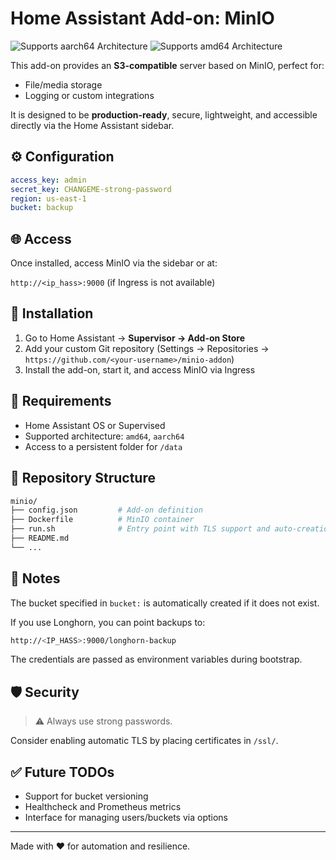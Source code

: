 # Home Assistant Add-on: MinIO

![Supports aarch64 Architecture][aarch64-shield]
![Supports amd64 Architecture][amd64-shield]

This add-on provides an **S3-compatible** server based on MinIO, perfect for:

- File/media storage
- Logging or custom integrations

It is designed to be **production-ready**, secure, lightweight, and accessible directly via the Home Assistant sidebar.

## ⚙️ Configuration

```yaml
access_key: admin
secret_key: CHANGEME-strong-password
region: us-east-1
bucket: backup
```

## 🌐 Access

Once installed, access MinIO via the sidebar or at:

`http://<ip_hass>:9000` (if Ingress is not available)

## 🚀 Installation

1. Go to Home Assistant → **Supervisor → Add-on Store**
2. Add your custom Git repository (Settings → Repositories → `https://github.com/<your-username>/minio-addon`)
3. Install the add-on, start it, and access MinIO via Ingress

## 🧾 Requirements

- Home Assistant OS or Supervised
- Supported architecture: `amd64`, `aarch64`
- Access to a persistent folder for `/data`

## 📂 Repository Structure

```bash
minio/
├── config.json         # Add-on definition
├── Dockerfile          # MinIO container
├── run.sh              # Entry point with TLS support and auto-creation of buckets
├── README.md
└── ...
```

## 🧠 Notes
The bucket specified in `bucket:` is automatically created if it does not exist.

If you use Longhorn, you can point backups to:

```bash
http://<IP_HASS>:9000/longhorn-backup
```

The credentials are passed as environment variables during bootstrap.

## 🛡 Security
> ⚠️ Always use strong passwords.

Consider enabling automatic TLS by placing certificates in `/ssl/`.

## ✅ Future TODOs
- Support for bucket versioning
- Healthcheck and Prometheus metrics
- Interface for managing users/buckets via options

---
Made with ❤️ for automation and resilience.

[aarch64-shield]: https://img.shields.io/badge/aarch64-yes-green.svg
[amd64-shield]: https://img.shields.io/badge/amd64-yes-green.svg
[armv7-shield]: https://img.shields.io/badge/armv7-yes-green.svg
[i386-shield]: https://img.shields.io/badge/i386-yes-green.svg
[repository-badge]: https://img.shields.io/badge/Add%20repository%20to%20my-Home%20Assistant-41BDF5?logo=home-assistant&style=for-the-badge
[repository-url]: https://my.home-assistant.io/redirect/supervisor_add_addon_repository/?repository_url=https%3A%2F%2Fgithub.com%2Fmartemme%2FHomeAssistantAddons